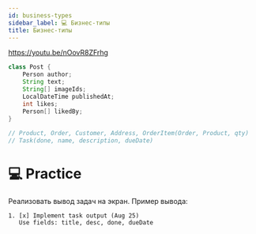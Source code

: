 ```yaml
---
id: business-types
sidebar_label: 💻 Бизнес-типы
title: Бизнес-типы
---
```


https://youtu.be/nOovR8ZFrhg

```java
class Post {
    Person author;
    String text;
    String[] imageIds;
    LocalDateTime publishedAt;
    int likes;
    Person[] likedBy;
}
​
// Product, Order, Customer, Address, OrderItem(Order, Product, qty)
// Task(done, name, description, dueDate)
```

# 💻 Practice

Реализовать вывод задач на экран. Пример вывода:

```
1. [x] Implement task output (Aug 25)
   Use fields: title, desc, done, dueDate
```
